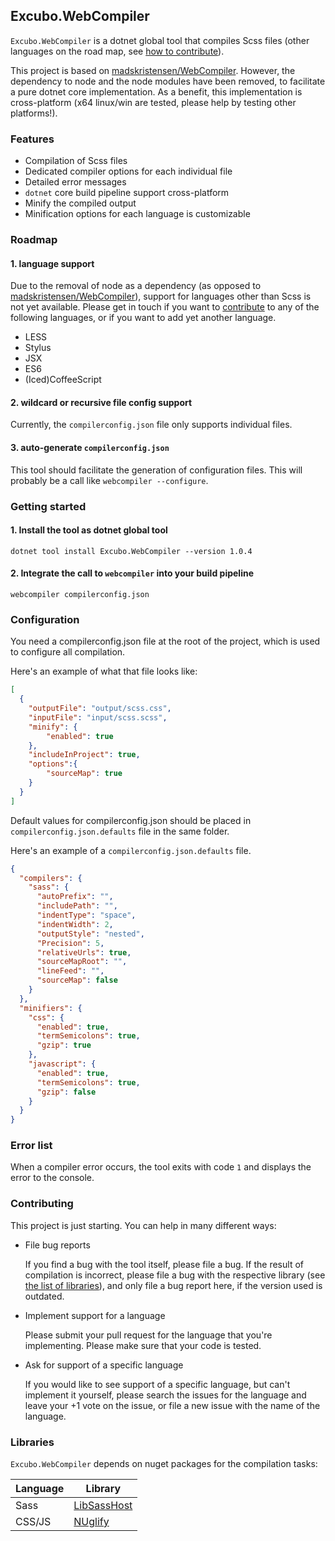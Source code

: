 ## Excubo.WebCompiler

`Excubo.WebCompiler` is a dotnet global tool that compiles Scss files (other languages on the road map, see [how to contribute](#Contributing)).

This project is based on [madskristensen/WebCompiler](https://github.com/madskristensen/WebCompiler). However, the dependency to node and the node modules have been removed, to facilitate a pure dotnet core implementation.
As a benefit, this implementation is cross-platform (x64 linux/win are tested, please help by testing other platforms!).

### Features

- Compilation of Scss files
- Dedicated compiler options for each individual file
- Detailed error messages
- `dotnet` core build pipeline support cross-platform
- Minify the compiled output
- Minification options for each language is customizable

### Roadmap

#### 1. language support 

Due to the removal of node as a dependency (as opposed to [madskristensen/WebCompiler](https://github.com/madskristensen/WebCompiler)), support for languages other than Scss is not yet available.
Please get in touch if you want to [contribute](#Contributing) to any of the following languages, or if you want to add yet another language.

- LESS
- Stylus
- JSX
- ES6
- (Iced)CoffeeScript

#### 2. wildcard or recursive file config support

Currently, the `compilerconfig.json` file only supports individual files.

#### 3. auto-generate `compilerconfig.json`

This tool should facilitate the generation of configuration files. This will probably be a call like `webcompiler --configure`.

### Getting started

#### 1. Install the tool as dotnet global tool
```
dotnet tool install Excubo.WebCompiler --version 1.0.4
```

#### 2. Integrate the call to `webcompiler` into your build pipeline
```
webcompiler compilerconfig.json
```

### Configuration

You need a compilerconfig.json file at the root of the project, which is used to configure all compilation.

Here's an example of what that file looks like:
```json
[
  {
    "outputFile": "output/scss.css",
    "inputFile": "input/scss.scss",
    "minify": {
        "enabled": true
    },
    "includeInProject": true,
    "options":{
        "sourceMap": true
    }
  }
]
```

Default values for compilerconfig.json should be placed in `compilerconfig.json.defaults` file in the same folder.

Here's an example of a `compilerconfig.json.defaults` file.
```json
{
  "compilers": {
    "sass": {
      "autoPrefix": "",
      "includePath": "",
      "indentType": "space",
      "indentWidth": 2,
      "outputStyle": "nested",
      "Precision": 5,
      "relativeUrls": true,
      "sourceMapRoot": "",
      "lineFeed": "",
      "sourceMap": false
    }
  },
  "minifiers": {
    "css": {
      "enabled": true,
      "termSemicolons": true,
      "gzip": true
    },
    "javascript": {
      "enabled": true,
      "termSemicolons": true,
      "gzip": false
    }
  }
}
```
### Error list

When a compiler error occurs, the tool exits with code `1` and displays the error to the console.

### Contributing

This project is just starting. You can help in many different ways:

- File bug reports

    If you find a bug with the tool itself, please file a bug. If the result of compilation is incorrect, please file a bug with the respective library (see [the list of libraries](#libraries)), and only file a bug report here, if the version used is outdated.

- Implement support for a language

    Please submit your pull request for the language that you're implementing. Please make sure that your code is tested.

- Ask for support of a specific language

    If you would like to see support of a specific language, but can't implement it yourself, please search the issues for the language and leave your +1 vote on the issue, or file a new issue with the name of the language.

### Libraries

`Excubo.WebCompiler` depends on nuget packages for the compilation tasks:

| Language | Library |
|----------|---------|
| Sass     | [LibSassHost](https://github.com/Taritsyn/LibSassHost) |
| CSS/JS   | [NUglify](https://github.com/xoofx/NUglify) | 
